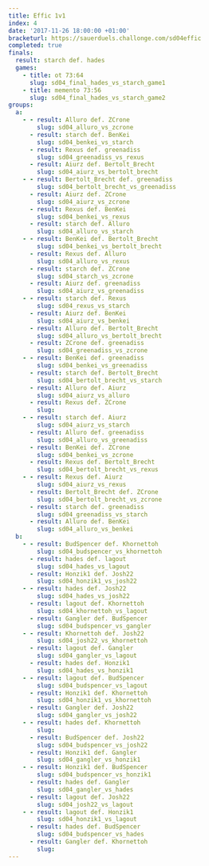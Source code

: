 ```yaml
---
title: Effic 1v1
index: 4
date: '2017-11-26 18:00:00 +01:00'
bracketurl: https://sauerduels.challonge.com/sd04effic
completed: true
finals:
  result: starch def. hades
  games:
    - title: ot 73:64
      slug: sd04_final_hades_vs_starch_game1
    - title: memento 73:56
      slug: sd04_final_hades_vs_starch_game2
groups:
  a:
    - - result: Alluro def. ZCrone
        slug: sd04_alluro_vs_zcrone
      - result: starch def. BenKei
        slug: sd04_benkei_vs_starch
      - result: Rexus def. greenadiss
        slug: sd04_greenadiss_vs_rexus
      - result: Aiurz def. Bertolt_Brecht
        slug: sd04_aiurz_vs_bertolt_brecht
    - - result: Bertolt_Brecht def. greenadiss
        slug: sd04_bertolt_brecht_vs_greenadiss
      - result: Aiurz def. ZCrone
        slug: sd04_aiurz_vs_zcrone
      - result: Rexus def. BenKei
        slug: sd04_benkei_vs_rexus
      - result: starch def. Alluro
        slug: sd04_alluro_vs_starch
    - - result: BenKei def. Bertolt_Brecht
        slug: sd04_benkei_vs_bertolt_brecht
      - result: Rexus def. Alluro
        slug: sd04_alluro_vs_rexus
      - result: starch def. ZCrone
        slug: sd04_starch_vs_zcrone
      - result: Aiurz def. greenadiss
        slug: sd04_aiurz_vs_greenadiss
    - - result: starch def. Rexus
        slug: sd04_rexus_vs_starch
      - result: Aiurz def. BenKei
        slug: sd04_aiurz_vs_benkei
      - result: Alluro def. Bertolt_Brecht
        slug: sd04_alluro_vs_bertolt_brecht
      - result: ZCrone def. greenadiss
        slug: sd04_greenadiss_vs_zcrone
    - - result: BenKei def. greenadiss
        slug: sd04_benkei_vs_greenadiss
      - result: starch def. Bertolt_Brecht
        slug: sd04_bertolt_brecht_vs_starch
      - result: Alluro def. Aiurz
        slug: sd04_aiurz_vs_alluro
      - result: Rexus def. ZCrone
        slug: 
    - - result: starch def. Aiurz
        slug: sd04_aiurz_vs_starch
      - result: Alluro def. greenadiss
        slug: sd04_alluro_vs_greenadiss
      - result: BenKei def. ZCrone
        slug: sd04_benkei_vs_zcrone
      - result: Rexus def. Bertolt_Brecht
        slug: sd04_bertolt_brecht_vs_rexus
    - - result: Rexus def. Aiurz
        slug: sd04_aiurz_vs_rexus
      - result: Bertolt_Brecht def. ZCrone
        slug: sd04_bertolt_brecht_vs_zcrone
      - result: starch def. greenadiss
        slug: sd04_greenadiss_vs_starch
      - result: Alluro def. BenKei
        slug: sd04_alluro_vs_benkei
  b:
    - - result: BudSpencer def. Khornettoh
        slug: sd04_budspencer_vs_khornettoh
      - result: hades def. lagout
        slug: sd04_hades_vs_lagout
      - result: Honzik1 def. Josh22
        slug: sd04_honzik1_vs_josh22
    - - result: hades def. Josh22
        slug: sd04_hades_vs_josh22
      - result: lagout def. Khornettoh
        slug: sd04_khornettoh_vs_lagout
      - result: Gangler def. BudSpencer
        slug: sd04_budspencer_vs_gangler
    - - result: Khornettoh def. Josh22
        slug: sd04_josh22_vs_khornettoh
      - result: lagout def. Gangler
        slug: sd04_gangler_vs_lagout
      - result: hades def. Honzik1
        slug: sd04_hades_vs_honzik1
    - - result: lagout def. BudSpencer
        slug: sd04_budspencer_vs_lagout
      - result: Honzik1 def. Khornettoh
        slug: sd04_honzik1_vs_khornettoh
      - result: Gangler def. Josh22
        slug: sd04_gangler_vs_josh22
    - - result: hades def. Khornettoh
        slug: 
      - result: BudSpencer def. Josh22
        slug: sd04_budspencer_vs_josh22
      - result: Honzik1 def. Gangler
        slug: sd04_gangler_vs_honzik1
    - - result: Honzik1 def. BudSpencer
        slug: sd04_budspencer_vs_honzik1
      - result: hades def. Gangler
        slug: sd04_gangler_vs_hades
      - result: lagout def. Josh22
        slug: sd04_josh22_vs_lagout
    - - result: lagout def. Honzik1
        slug: sd04_honzik1_vs_lagout
      - result: hades def. BudSpencer
        slug: sd04_budspencer_vs_hades
      - result: Gangler def. Khornettoh
        slug: 
---
```


